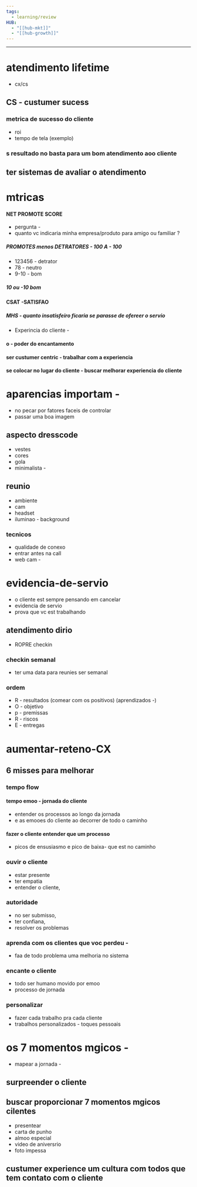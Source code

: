 ```yaml
---
tags:
  - learning/review
HUB:
  - "[[hub-mkt]]"
  - "[[hub-growth]]"
---
```


--------------------------------------------
# atendimento  lifetime
- cx/cs

## CS - custumer sucess
### metrica de sucesso do cliente
- roi
- tempo de tela (exemplo)

### s resultado no basta para um bom atendimento aoo cliente

## ter sistemas de avaliar o atendimento

# mtricas

#### NET  PROMOTE SCORE
- pergunta - 
- quanto vc indicaria minha empresa/produto para amigo ou familiar ?

##### PROMOTES menos DETRATORES - 100  A - 100
- 123456 - detrator
- 78 - neutro
- 9-10 - bom

##### 10 ou -10  bom

#### CSAT  -SATISFAO

##### MHS - quanto insatisfeiro ficaria se parasse de ofereer o servio
- Experincia do cliente -

#### o - poder do encantamento
#### ser custumer centric - trabalhar com a experiencia

#### se colocar no lugar do cliente - buscar melhorar experiencia do cliente 




# aparencias importam - 
- no pecar por fatores faceis de controlar
- passar uma boa imagem

## aspecto dresscode
- vestes
- cores
- gola
- minimalista - 

## reunio 
- ambiente 
- cam 
- headset 
- iluminao - background

### tecnicos 
- qualidade de conexo 
- entrar antes na call 
- web cam - 


# evidencia-de-servio
- o cliente est sempre pensando em cancelar 
- evidencia de servio
- prova que vc est trabalhando

## atendimento dirio

- ROPRE  checkin

### checkin semanal

- ter uma data para reunies ser semanal

### ordem 

- R - resultados (comear com os positivos) (aprendizados -)
- O - objetivo
- p - premissas
- R - riscos
- E - entregas  


# aumentar-reteno-CX
## 6 misses para melhorar

### tempo  flow 
#### tempo  emoo - jornada do cliente
- entender os processos ao longo da jornada 
- e as emooes do cliente ao decorrer de todo o caminho
#### fazer o cliente entender que  um processo 
- picos de ensusiasmo e pico de baixa- que est no caminho

### ouvir o cliente
- estar presente 
- ter empatia 
- entender o cliente,

### autoridade 
- no ser submisso, 
- ter confiana, 
- resolver os problemas

### aprenda com os clientes que voc perdeu -
- faa de todo problema uma melhoria no sistema

### encante o cliente 
- todo ser humano  movido por emoo 
- processo de jornada

### personalizar
- fazer cada trabalho pra cada cliente 
- trabalhos personalizados - toques pessoais


# os 7 momentos mgicos - 

- mapear a jornada - 

## surpreender o cliente
## buscar proporcionar 7 momentos mgicos cilentes
- presentear 
- carta de punho
- almoo especial
- video de aniversrio
- foto impessa

## custumer experience  um cultura com todos que tem contato com o cliente  


